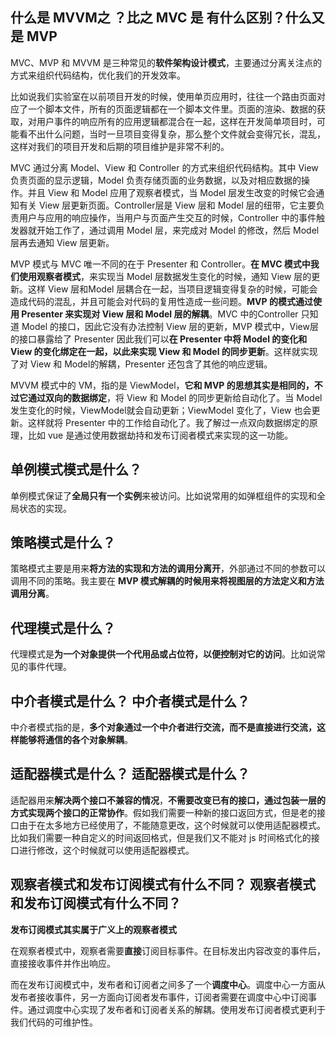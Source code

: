 
## 什么是 MVVM之 ？比之 MVC 是 有什么区别？什么又是 MVP

MVC、MVP 和 MVVM 是三种常见的**软件架构设计模式**，主要通过分离关注点的方式来组织代码结构，优化我们的开发效率。

比如说我们实验室在以前项目开发的时候，使用单页应用时，往往一个路由页面对应了一个脚本文件，所有的页面逻辑都在一个脚本文件里。页面的渲染、数据的获取，对用户事件的响应所有的应用逻辑都混合在一起，这样在开发简单项目时，可能看不出什么问题，当时一旦项目变得复杂，那么整个文件就会变得冗长，混乱，这样对我们的项目开发和后期的项目维护是非常不利的。

MVC 通过分离 Model、View 和 Controller 的方式来组织代码结构。其中 View 负责页面的显示逻辑，Model 负责存储页面的业务数据，以及对相应数据的操作。并且 View 和 Model 应用了观察者模式，当 Model 层发生改变的时候它会通知有关 View 层更新页面。Controller层是 View 层和 Model 层的纽带，它主要负责用户与应用的响应操作，当用户与页面产生交互的时候，Controller 中的事件触发器就开始工作了，通过调用 Model 层，来完成对 Model 的修改，然后 Model 层再去通知 View 层更新。

MVP 模式与 MVC 唯一不同的在于 Presenter 和 Controller。**在 MVC 模式中我们使用观察者模式**，来实现当 Model 层数据发生变化的时候，通知 View 层的更新。这样 View 层和Model 层耦合在一起，当项目逻辑变得复杂的时候，可能会造成代码的混乱，并且可能会对代码的复用性造成一些问题。**MVP 的模式通过使用 Presenter 来实现对 View 层和 Model 层的解耦**。MVC 中的Controller 只知道 Model 的接口，因此它没有办法控制 View 层的更新，MVP 模式中，View层的接口暴露给了 Presenter 因此我们可以**在 Presenter 中将 Model 的变化和 View 的变化绑定在一起，以此来实现 View 和 Model 的同步更新**。这样就实现了对 View 和 Model的解耦，Presenter 还包含了其他的响应逻辑。

MVVM 模式中的 VM，指的是 ViewModel，**它和 MVP 的思想其实是相同的，不过它通过双向的数据绑定**，将 View 和 Model 的同步更新给自动化了。当 Model 发生变化的时候，ViewModel就会自动更新；ViewModel 变化了，View 也会更新。这样就将 Presenter 中的工作给自动化了。我了解过一点双向数据绑定的原理，比如 vue 是通过使用数据劫持和发布订阅者模式来实现的这一功能。

## 单例模式模式是什么？

单例模式保证了**全局只有一个实例**来被访问。比如说常用的如弹框组件的实现和全局状态的实现。

## 策略模式是什么？

策略模式主要是用来**将方法的实现和方法的调用分离开**，外部通过不同的参数可以调用不同的策略。我主要在 **MVP 模式解耦的时候用来将视图层的方法定义和方法调用分离**。

## 代理模式是什么？

代理模式是**为一个对象提供一个代用品或占位符，以便控制对它的访问**。比如说常见的事件代理。

## 中介者模式是什么？ 中介者模式是什么？

中介者模式指的是，**多个对象通过一个中介者进行交流，而不是直接进行交流，这样能够将通信的各个对象解耦**。

## 适配器模式是什么？ 适配器模式是什么？

适配器用来**解决两个接口不兼容的情况**，**不需要改变已有的接口，通过包装一层的方式实现两个接口的正常协作**。假如我们需要一种新的接口返回方式，但是老的接口由于在太多地方已经使用了，不能随意更改，这个时候就可以使用适配器模式。比如我们需要一种自定义的时间返回格式，但是我们又不能对 js 时间格式化的接口进行修改，这个时候就可以使用适配器模式。


## 观察者模式和发布订阅模式有什么不同？ 观察者模式和发布订阅模式有什么不同？

**发布订阅模式其实属于广义上的观察者模式**

在观察者模式中，观察者需要**直接**订阅目标事件。在目标发出内容改变的事件后，直接接收事件并作出响应。

而在发布订阅模式中，发布者和订阅者之间多了一个**调度中心**。调度中心一方面从发布者接收事件，另一方面向订阅者发布事件，订阅者需要在调度中心中订阅事件。通过调度中心实现了发布者和订阅者关系的解耦。使用发布订阅者模式更利于我们代码的可维护性。

